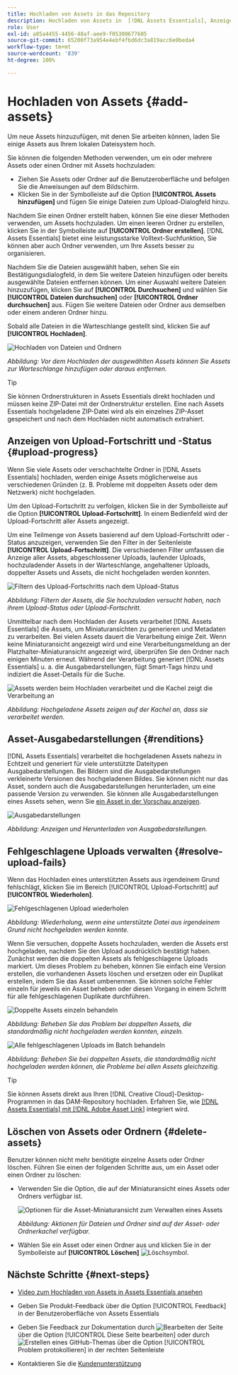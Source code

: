 ```yaml
---
title: Hochladen von Assets in das Repository
description: Hochladen von Assets in  [!DNL Assets Essentials], Anzeigen des Upload-Status und Beheben von Upload-Problemen.
role: User
exl-id: a85a4455-4456-48af-aee9-f05300677605
source-git-commit: 65200f73a954e4ebf4fbd6dc3a819acc6e0beda4
workflow-type: tm+mt
source-wordcount: '839'
ht-degree: 100%

---
```


# Hochladen von Assets {#add-assets}

Um neue Assets hinzuzufügen, mit denen Sie arbeiten können, laden Sie einige Assets aus Ihrem lokalen Dateisystem hoch. <!-- TBD: Many of the [common file formats are supported](/help/using/supported-file-formats.md). -->

Sie können die folgenden Methoden verwenden, um ein oder mehrere Assets oder einen Ordner mit Assets hochzuladen:

* Ziehen Sie Assets oder Ordner auf die Benutzeroberfläche und befolgen Sie die Anweisungen auf dem Bildschirm.
* Klicken Sie in der Symbolleiste auf die Option **[!UICONTROL Assets hinzufügen]** und fügen Sie einige Dateien zum Upload-Dialogfeld hinzu.

<!-- TBD: Update this GIF
![Asset and nested folder upload demo](assets/do-not-localize/upload-assets.gif) -->

Nachdem Sie einen Ordner erstellt haben, können Sie eine dieser Methoden verwenden, um Assets hochzuladen. Um einen leeren Ordner zu erstellen, klicken Sie in der Symbolleiste auf **[!UICONTROL Ordner erstellen]**. [!DNL Assets Essentials] bietet eine leistungsstarke Volltext-Suchfunktion, Sie können aber auch Ordner verwenden, um Ihre Assets besser zu organisieren.

Nachdem Sie die Dateien ausgewählt haben, sehen Sie ein Bestätigungsdialogfeld, in dem Sie weitere Dateien hinzufügen oder bereits ausgewählte Dateien entfernen können. Um einer Auswahl weitere Dateien hinzuzufügen, klicken Sie auf **[!UICONTROL Durchsuchen]** und wählen Sie **[!UICONTROL Dateien durchsuchen]** oder **[!UICONTROL Ordner durchsuchen]** aus. Fügen Sie weitere Dateien oder Ordner aus demselben oder einem anderen Ordner hinzu.

Sobald alle Dateien in die Warteschlange gestellt sind, klicken Sie auf **[!UICONTROL Hochladen]**.

![Hochladen von Dateien und Ordnern](assets/upload-browse-files-folders.png)

*Abbildung: Vor dem Hochladen der ausgewählten Assets können Sie Assets zur Warteschlange hinzufügen oder daraus entfernen.*

>[!TIP]
>
>Sie können Ordnerstrukturen in Assets Essentials direkt hochladen und müssen keine ZIP-Datei mit der Ordnerstruktur erstellen. Eine nach Assets Essentials hochgeladene ZIP-Datei wird als ein einzelnes ZIP-Asset gespeichert und nach dem Hochladen nicht automatisch extrahiert.

## Anzeigen von Upload-Fortschritt und -Status {#upload-progress}

Wenn Sie viele Assets oder verschachtelte Ordner in [!DNL Assets Essentials] hochladen, werden einige Assets möglicherweise aus verschiedenen Gründen (z. B. Probleme mit doppelten Assets oder dem Netzwerk) nicht hochgeladen.

Um den Upload-Fortschritt zu verfolgen, klicken Sie in der Symbolleiste auf die Option **[!UICONTROL Upload-Fortschritt]**. In einem Bedienfeld wird der Upload-Fortschritt aller Assets angezeigt.

Um eine Teilmenge von Assets basierend auf dem Upload-Fortschritt oder -Status anzuzeigen, verwenden Sie den Filter in der Seitenleiste **[!UICONTROL Upload-Fortschritt]**. Die verschiedenen Filter umfassen die Anzeige aller Assets, abgeschlossener Uploads, laufender Uploads, hochzuladender Assets in der Warteschlange, angehaltener Uploads, doppelter Assets und Assets, die nicht hochgeladen werden konnten.

![Filtern des Upload-Fortschritts nach dem Upload-Status](assets/filter-upload-progress.png)

*Abbildung: Filtern der Assets, die Sie hochzuladen versucht haben, nach ihrem Upload-Status oder Upload-Fortschritt.*

Unmittelbar nach dem Hochladen der Assets verarbeitet [!DNL Assets Essentials] die Assets, um Miniaturansichten zu generieren und Metadaten zu verarbeiten. Bei vielen Assets dauert die Verarbeitung einige Zeit. Wenn keine Miniaturansicht angezeigt wird und eine Verarbeitungsmeldung an der Platzhalter-Miniaturansicht angezeigt wird, überprüfen Sie den Ordner nach einigen Minuten erneut. Während der Verarbeitung generiert [!DNL Assets Essentials] u. a. die Ausgabedarstellungen, fügt Smart-Tags hinzu und indiziert die Asset-Details für die Suche.

![Assets werden beim Hochladen verarbeitet und die Kachel zeigt die Verarbeitung an](assets/upload-processing.png)

*Abbildung: Hochgeladene Assets zeigen auf der Kachel an, dass sie verarbeitet werden.*

## Asset-Ausgabedarstellungen {#renditions}

[!DNL Assets Essentials] verarbeitet die hochgeladenen Assets nahezu in Echtzeit und generiert für viele unterstützte Dateitypen Ausgabedarstellungen. Bei Bildern sind die Ausgabedarstellungen verkleinerte Versionen des hochgeladenen Bildes. Sie können nicht nur das Asset, sondern auch die Ausgabedarstellungen herunterladen, um eine passende Version zu verwenden. Sie können alle Ausgabedarstellungen eines Assets sehen, wenn Sie [ein Asset in der Vorschau anzeigen](/help/using/navigate-view.md#preview-assets).

![Ausgabedarstellungen](assets/renditions-view-download.png)

*Abbildung: Anzeigen und Herunterladen von Ausgabedarstellungen.*

## Fehlgeschlagene Uploads verwalten {#resolve-upload-fails}

Wenn das Hochladen eines unterstützten Assets aus irgendeinem Grund fehlschlägt, klicken Sie im Bereich [!UICONTROL Upload-Fortschritt] auf **[!UICONTROL Wiederholen]**.

![Fehlgeschlagenen Upload wiederholen](assets/upload-retry.png)

*Abbildung: Wiederholung, wenn eine unterstützte Datei aus irgendeinem Grund nicht hochgeladen werden konnte.*

Wenn Sie versuchen, doppelte Assets hochzuladen, werden die Assets erst hochgeladen, nachdem Sie den Upload ausdrücklich bestätigt haben. Zunächst werden die doppelten Assets als fehlgeschlagene Uploads markiert. Um dieses Problem zu beheben, können Sie einfach eine Version erstellen, die vorhandenen Assets löschen und ersetzen oder ein Duplikat erstellen, indem Sie das Asset umbenennen. Sie können solche Fehler einzeln für jeweils ein Asset beheben oder diesen Vorgang in einem Schritt für alle fehlgeschlagenen Duplikate durchführen.

![Doppelte Assets einzeln behandeln](assets/uploads-manage-duplicates.png)

*Abbildung: Beheben Sie das Problem bei doppelten Assets, die standardmäßig nicht hochgeladen werden konnten, einzeln.*

![Alle fehlgeschlagenen Uploads im Batch behandeln](assets/upload-progress-manage-failed-uploads.png)

*Abbildung: Beheben Sie bei doppelten Assets, die standardmäßig nicht hochgeladen werden können, die Probleme bei allen Assets gleichzeitig.*

>[!TIP]
>
>Sie können Assets direkt aus Ihren [!DNL Creative Cloud]-Desktop-Programmen in das DAM-Repository hochladen. Erfahren Sie, wie [[!DNL Assets Essentials]  mit  [!DNL Adobe Asset Link]](/help/using/integration.md) integriert wird.

## Löschen von Assets oder Ordnern {#delete-assets}

Benutzer können nicht mehr benötigte einzelne Assets oder Ordner löschen. Führen Sie einen der folgenden Schritte aus, um ein Asset oder einen Ordner zu löschen:

* Verwenden Sie die Option, die auf der Miniaturansicht eines Assets oder Ordners verfügbar ist.

  ![Optionen für die Asset-Miniaturansicht zum Verwalten eines Assets](assets/options-on-thumbnail.png)

  *Abbildung: Aktionen für Dateien und Ordner sind auf der Asset- oder Ordnerkachel verfügbar.*

* Wählen Sie ein Asset oder einen Ordner aus und klicken Sie in der Symbolleiste auf **[!UICONTROL Löschen]** ![Löschsymbol](assets/do-not-localize/delete-icon.png).

## Nächste Schritte {#next-steps}

* [Video zum Hochladen von Assets in Assets Essentials ansehen](https://experienceleague.adobe.com/docs/experience-manager-learn/assets-essentials/basics/creating.html?lang=de)

* Geben Sie Produkt-Feedback über die Option [!UICONTROL Feedback] in der Benutzeroberfläche von Assets Essentials

* Geben Sie Feedback zur Dokumentation durch ![Bearbeiten der Seite](assets/do-not-localize/edit-page.png) über die Option [!UICONTROL Diese Seite bearbeiten] oder durch ![Erstellen eines GitHub-Themas](assets/do-not-localize/github-issue.png) über die Option [!UICONTROL Problem protokollieren] in der rechten Seitenleiste

* Kontaktieren Sie die [Kundenunterstützung](https://experienceleague.adobe.com/?support-solution=General&amp;lang=de#support)
